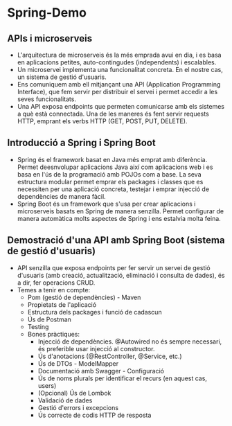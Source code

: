 # Spring-Demo

## APIs i microserveis

- L'arquitectura de microserveis és la més emprada avui en dia, i es basa en aplicacions petites, auto-contingudes (independents) i escalables.
- Un microservei implementa una funcionalitat concreta. En el nostre cas, un sistema de gestió d'usuaris.
- Ens comuniquem amb ell mitjançant una API (Application Programming Interface), que fem servir per distribuir el servei i permet accedir a les seves funcionalitats.
- Una API exposa endpoints que permeten comunicarse amb els sistemes a què està connectada. Una de les maneres és fent servir requests HTTP, emprant els verbs HTTP (GET, POST, PUT, DELETE).

## Introducció a Spring i Spring Boot

- Spring és el framework basat en Java més emprat amb diferència. Permet deesnvolupar aplicacions Java així com aplicacions web i es basa en l'ús de la programació amb POJOs com a base.
La seva estructura modular permet emprar els packages i classes que es necessiten per una aplicació concreta, testejar i emprar injecció de dependències de manera fàcil.
- Spring Boot és un framework que s'usa per crear aplicacions i microserveis basats en Spring de manera senzilla. Permet configurar de manera automàtica molts aspectes de Spring i ens estalvia molta feina.

## Demostració d'una API amb Spring Boot (sistema de gestió d'usuaris)

- API senzilla que exposa endpoints per fer servir un servei de gestió d'usuaris (amb creació, actualització, eliminació i consulta de dades), és a dir, fer operacions CRUD.
- Temes a tenir en compte:
  - Pom (gestió de dependències) - Maven
  - Propietats de l'aplicació
  - Estructura dels packages i funció de cadascun
  - Ús de Postman
  - Testing
  - Bones pràctiques:
    - Injecció de dependències. @Autowired no és sempre necessari, és preferible usar injecció al constructor.
    - Ús d'anotacions (@RestController, @Service, etc.)
    - Ús de DTOs - ModelMapper
    - Documentació amb Swagger - Configuració
    - Ús de noms plurals per identificar el recurs (en aquest cas, users)
    - (Opcional) Ús de Lombok
    - Validació de dades
    - Gestió d'errors i excepcions
    - Ús correcte de codis HTTP de resposta
